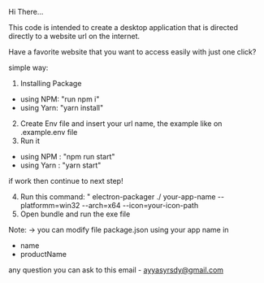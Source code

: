Hi There...

This code is intended to create a desktop application that is directed directly to a website url on the internet.

Have a favorite website that you want to access easily with just one click?

simple way:

1. Installing Package
- using NPM: "run npm i"
- using Yarn: "yarn install"
2. Create Env file and insert your url name, the example like on .example.env file
3. Run it
- using NPM : "npm run start"
- using Yarn : "yarn start"

if work then continue to next step!

4. Run this command: " electron-packager ./ your-app-name --platformm=win32 --arch=x64 --icon=your-icon-path
5. Open bundle and run the exe file

Note:
-> you can modify file package.json using your app name in
- name
- productName

any question you can ask to this email - ayyasyrsdy@gmail.com
